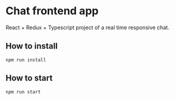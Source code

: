 # Chat frontend app

React + Redux + Typescript project of a real time responsive chat.

## How to install
``` npm run install ```

## How to start
``` npm run start ```
